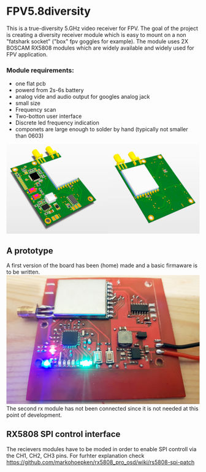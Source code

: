 # FPV5.8diversity

This is a true-diversity 5.GHz video receiver for FPV.
The goal of the project is creating a diversity receiver module which is easy to mount on a non "fatshark socket" ("box" fpv goggles for example).
The module uses 2X BOSCAM RX5808 modules which are widely available and widely used for FPV application.

### Module requirements:
* one flat pcb
* powerd from 2s-6s battery
* analog vide and audio output for googles analog jack
* small size
* Frequency scan
* Two-botton user interface
* Discrete led frequency indication
* componets are large enough to solder by hand (typically not smaller than 0603)

<img src="diversity_receiver.jpg" />

## A prototype
A first version of the board has been (home) made and a basic firmaware is to be written.
<img src="prototype.jpg" />
The second rx module has not been connected since it is not needed at this point of development.

## RX5808 SPI control interface
The recievers modules have to be moded in order to enable SPI controll via the CH1, CH2, CH3 pins.
For furhter explanation check https://github.com/markohoepken/rx5808_pro_osd/wiki/rs5808-spi-patch
